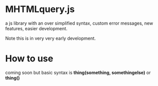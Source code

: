 # MHTMLquery.js
a js library with an over simplified syntax, custom error messages, new features, easier development.

Note this is in very very early development.

# How to use
coming soon but basic syntax is **thing(something, somethingelse)** or **thing()**
